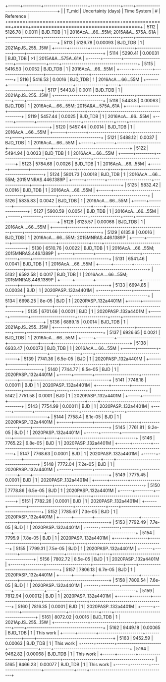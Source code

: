 +------+---------+----------------------+---------------+-----+--------------------------------------+
|      |   T_mid |   Uncertainty (days) | Time System   | #   | Reference                            |
+======+=========+======================+===============+=====+======================================+
| 5112 | 5126.78 |              0.0011  | BJD_TDB       | 1   | 2016AcA….66…55M; 2015A&A...575A..61A |
+------+---------+----------------------+---------------+-----+--------------------------------------+
| 5113 | 5126.78 |              0.00093 | BJD_TDB       | 1   | 2021ApJS..255...15W                  |
+------+---------+----------------------+---------------+-----+--------------------------------------+
| 5114 | 5290.41 |              0.00031 | BJD_TDB       | >1  | 2015A&A...575A..61A                  |
+------+---------+----------------------+---------------+-----+--------------------------------------+
| 5115 | 5416.53 |              0.0052  | BJD_TDB       | 1   | 2016AcA….66…55M                      |
+------+---------+----------------------+---------------+-----+--------------------------------------+
| 5116 | 5416.53 |              0.0016  | BJD_TDB       | 1   | 2016AcA….66…55M                      |
+------+---------+----------------------+---------------+-----+--------------------------------------+
| 5117 | 5443.8  |              0.0011  | BJD_TDB       | 1   | 2021ApJS..255...15W                  |
+------+---------+----------------------+---------------+-----+--------------------------------------+
| 5118 | 5443.8  |              0.00063 | BJD_TDB       | 1   | 2016AcA….66…55M; 2015A&A...575A..61A |
+------+---------+----------------------+---------------+-----+--------------------------------------+
| 5119 | 5457.44 |              0.0025  | BJD_TDB       | 1   | 2016AcA….66…55M                      |
+------+---------+----------------------+---------------+-----+--------------------------------------+
| 5120 | 5457.44 |              0.0014  | BJD_TDB       | 1   | 2016AcA....66...55M                  |
+------+---------+----------------------+---------------+-----+--------------------------------------+
| 5121 | 5488.12 |              0.0037  | BJD_TDB       | 1   | 2016AcA….66…55M                      |
+------+---------+----------------------+---------------+-----+--------------------------------------+
| 5122 | 5494.94 |              0.0033  | BJD_TDB       | 1   | 2016AcA….66…55M                      |
+------+---------+----------------------+---------------+-----+--------------------------------------+
| 5123 | 5784.68 |              0.0026  | BJD_TDB       | 1   | 2016AcA….66…55M                      |
+------+---------+----------------------+---------------+-----+--------------------------------------+
| 5124 | 5801.73 |              0.0018  | BJD_TDB       | 1   | 2016AcA….66…55M; 2015MNRAS.446.1389P |
+------+---------+----------------------+---------------+-----+--------------------------------------+
| 5125 | 5832.42 |              0.0016  | BJD_TDB       | 1   | 2016AcA….66…55M                      |
+------+---------+----------------------+---------------+-----+--------------------------------------+
| 5126 | 5835.83 |              0.0042  | BJD_TDB       | 1   | 2016AcA….66…55M                      |
+------+---------+----------------------+---------------+-----+--------------------------------------+
| 5127 | 5900.59 |              0.0054  | BJD_TDB       | 1   | 2016AcA….66…55M                      |
+------+---------+----------------------+---------------+-----+--------------------------------------+
| 5128 | 6125.57 |              0.00068 | BJD_TDB       | 1   | 2016AcA….66…55M                      |
+------+---------+----------------------+---------------+-----+--------------------------------------+
| 5129 | 6135.8  |              0.0016  | BJD_TDB       | 1   | 2016AcA….66…55M; 2015MNRAS.446.1389P |
+------+---------+----------------------+---------------+-----+--------------------------------------+
| 5130 | 6510.76 |              0.0022  | BJD_TDB       | 1   | 2016AcA….66…55M; 2015MNRAS.446.1389P |
+------+---------+----------------------+---------------+-----+--------------------------------------+
| 5131 | 6541.46 |              0.0041  | BJD_TDB       | 1   | 2016AcA….66…55M                      |
+------+---------+----------------------+---------------+-----+--------------------------------------+
| 5132 | 6592.58 |              0.0017  | BJD_TDB       | 1   | 2016AcA….66…55M; 2015MNRAS.446.1389P |
+------+---------+----------------------+---------------+-----+--------------------------------------+
| 5133 | 6694.85 |              0.00034 | BJD           | 1   | 2020PASP..132a4401M                  |
+------+---------+----------------------+---------------+-----+--------------------------------------+
| 5134 | 6698.25 |              8e-05   | BJD           | 1   | 2020PASP..132a4401M                  |
+------+---------+----------------------+---------------+-----+--------------------------------------+
| 5135 | 6701.66 |              0.0001  | BJD           | 1   | 2020PASP..132a4401M                  |
+------+---------+----------------------+---------------+-----+--------------------------------------+
| 5136 | 6889.15 |              0.0014  | BJD_TDB       | 1   | 2021ApJS..255...15W                  |
+------+---------+----------------------+---------------+-----+--------------------------------------+
| 5137 | 6926.65 |              0.0021  | BJD_TDB       | 1   | 2016AcA....66...55M                  |
+------+---------+----------------------+---------------+-----+--------------------------------------+
| 5138 | 6933.47 |              0.00073 | BJD_TDB       | 1   | 2016AcA....66...55M                  |
+------+---------+----------------------+---------------+-----+--------------------------------------+
| 5139 | 7741.36 |              6.5e-05 | BJD           | 1   | 2020PASP..132a4401M                  |
+------+---------+----------------------+---------------+-----+--------------------------------------+
| 5140 | 7744.77 |              8.5e-05 | BJD           | 1   | 2020PASP..132a4401M                  |
+------+---------+----------------------+---------------+-----+--------------------------------------+
| 5141 | 7748.18 |              0.00011 | BJD           | 1   | 2020PASP..132a4401M                  |
+------+---------+----------------------+---------------+-----+--------------------------------------+
| 5142 | 7751.58 |              0.0001  | BJD           | 1   | 2020PASP..132a4401M                  |
+------+---------+----------------------+---------------+-----+--------------------------------------+
| 5143 | 7754.99 |              0.00011 | BJD           | 1   | 2020PASP..132a4401M                  |
+------+---------+----------------------+---------------+-----+--------------------------------------+
| 5144 | 7758.4  |              8.1e-05 | BJD           | 1   | 2020PASP..132a4401M                  |
+------+---------+----------------------+---------------+-----+--------------------------------------+
| 5145 | 7761.81 |              9.2e-05 | BJD           | 1   | 2020PASP..132a4401M                  |
+------+---------+----------------------+---------------+-----+--------------------------------------+
| 5146 | 7765.22 |              9.8e-05 | BJD           | 1   | 2020PASP..132a4401M                  |
+------+---------+----------------------+---------------+-----+--------------------------------------+
| 5147 | 7768.63 |              0.0001  | BJD           | 1   | 2020PASP..132a4401M                  |
+------+---------+----------------------+---------------+-----+--------------------------------------+
| 5148 | 7772.04 |              7.2e-05 | BJD           | 1   | 2020PASP..132a4401M                  |
+------+---------+----------------------+---------------+-----+--------------------------------------+
| 5149 | 7775.45 |              0.0001  | BJD           | 1   | 2020PASP..132a4401M                  |
+------+---------+----------------------+---------------+-----+--------------------------------------+
| 5150 | 7778.86 |              6.5e-05 | BJD           | 1   | 2020PASP..132a4401M                  |
+------+---------+----------------------+---------------+-----+--------------------------------------+
| 5151 | 7782.26 |              0.0001  | BJD           | 1   | 2020PASP..132a4401M                  |
+------+---------+----------------------+---------------+-----+--------------------------------------+
| 5152 | 7785.67 |              7.3e-05 | BJD           | 1   | 2020PASP..132a4401M                  |
+------+---------+----------------------+---------------+-----+--------------------------------------+
| 5153 | 7792.49 |              7.7e-05 | BJD           | 1   | 2020PASP..132a4401M                  |
+------+---------+----------------------+---------------+-----+--------------------------------------+
| 5154 | 7795.9  |              7.8e-05 | BJD           | 1   | 2020PASP..132a4401M                  |
+------+---------+----------------------+---------------+-----+--------------------------------------+
| 5155 | 7799.31 |              7.5e-05 | BJD           | 1   | 2020PASP..132a4401M                  |
+------+---------+----------------------+---------------+-----+--------------------------------------+
| 5156 | 7802.72 |              8.5e-05 | BJD           | 1   | 2020PASP..132a4401M                  |
+------+---------+----------------------+---------------+-----+--------------------------------------+
| 5157 | 7806.13 |              6.7e-05 | BJD           | 1   | 2020PASP..132a4401M                  |
+------+---------+----------------------+---------------+-----+--------------------------------------+
| 5158 | 7809.54 |              7.6e-05 | BJD           | 1   | 2020PASP..132a4401M                  |
+------+---------+----------------------+---------------+-----+--------------------------------------+
| 5159 | 7812.94 |              0.00012 | BJD           | 1   | 2020PASP..132a4401M                  |
+------+---------+----------------------+---------------+-----+--------------------------------------+
| 5160 | 7816.35 |              0.0001  | BJD           | 1   | 2020PASP..132a4401M                  |
+------+---------+----------------------+---------------+-----+--------------------------------------+
| 5161 | 8072.02 |              0.0016  | BJD_TDB       | 1   | 2021ApJS..255...15W                  |
+------+---------+----------------------+---------------+-----+--------------------------------------+
| 5162 | 9449.18 |              0.00065 | BJD_TDB       | 1   | This work                            |
+------+---------+----------------------+---------------+-----+--------------------------------------+
| 5163 | 9452.59 |              0.00063 | BJD_TDB       | 1   | This work                            |
+------+---------+----------------------+---------------+-----+--------------------------------------+
| 5164 | 9462.82 |              0.00068 | BJD_TDB       | 1   | This work                            |
+------+---------+----------------------+---------------+-----+--------------------------------------+
| 5165 | 9466.23 |              0.00077 | BJD_TDB       | 1   | This work                            |
+------+---------+----------------------+---------------+-----+--------------------------------------+